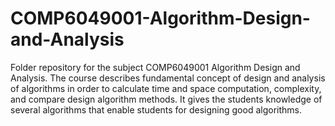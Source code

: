 # COMP6049001-Algorithm-Design-and-Analysis
Folder repository for the subject COMP6049001 Algorithm Design and Analysis.
The course describes fundamental concept of design and analysis of algorithms in order to calculate time and space computation, complexity, and compare design algorithm methods. It gives the students knowledge of several algorithms that enable students for designing good algorithms.
